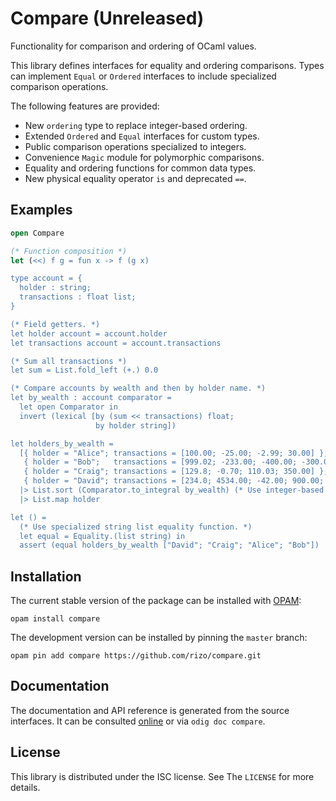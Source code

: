 # Compare (Unreleased)

Functionality for comparison and ordering of OCaml values.

This library defines interfaces for equality and ordering comparisons.
Types can implement `Equal` or `Ordered` interfaces to include specialized
comparison operations.

The following features are provided:

- New `ordering` type to replace integer-based ordering.
- Extended `Ordered` and `Equal` interfaces for custom types.
- Public comparison operations specialized to integers.
- Convenience `Magic` module for polymorphic comparisons.
- Equality and ordering functions for common data types.
- New physical equality operator `is` and deprecated `==`.


## Examples

```ocaml
open Compare

(* Function composition *)
let (<<) f g = fun x -> f (g x)

type account = {
  holder : string;
  transactions : float list;
}

(* Field getters. *)
let holder account = account.holder
let transactions account = account.transactions

(* Sum all transactions *)
let sum = List.fold_left (+.) 0.0

(* Compare accounts by wealth and then by holder name. *)
let by_wealth : account comparator =
  let open Comparator in
  invert (lexical [by (sum << transactions) float;
                   by holder string])

let holders_by_wealth =
  [{ holder = "Alice"; transactions = [100.00; -25.00; -2.99; 30.00] };
   { holder = "Bob";   transactions = [999.02; -233.00; -400.00; -300.00] };
   { holder = "Craig"; transactions = [129.8; -0.70; 110.03; 350.00] };
   { holder = "David"; transactions = [234.0; 4534.00; -42.00; 900.00; -5000.00] }]
  |> List.sort (Comparator.to_integral by_wealth) (* Use integer-based comparator *)
  |> List.map holder

let () =
  (* Use specialized string list equality function. *)
  let equal = Equality.(list string) in
  assert (equal holders_by_wealth ["David"; "Craig"; "Alice"; "Bob"])
```


## Installation

The current stable version of the package can be installed with [OPAM](http://opam.ocaml.org):

```
opam install compare
```

The development version can be installed by pinning the `master` branch:

```
opam pin add compare https://github.com/rizo/compare.git
```

## Documentation

The documentation and API reference is generated from the source interfaces. It
can be consulted [online](http://odis.io/compare/Compare) or via `odig doc compare`.


## License

This library is distributed under the ISC license. See The `LICENSE` for more details.

